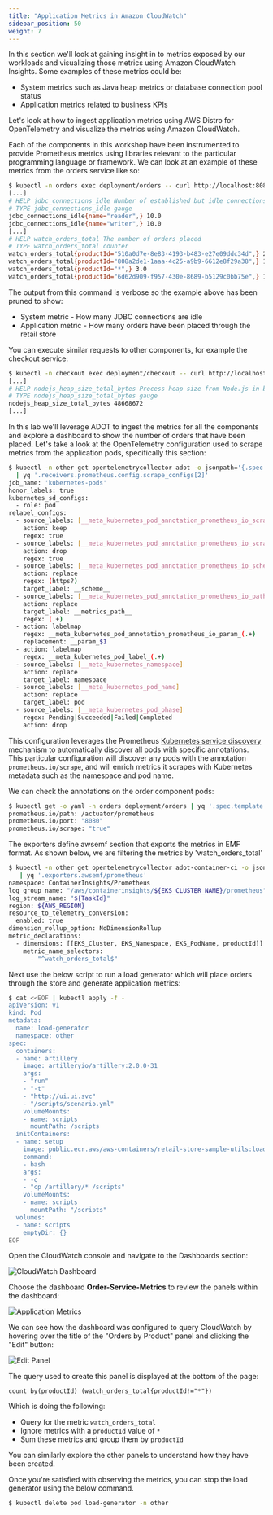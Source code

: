 ```yaml
---
title: "Application Metrics in Amazon CloudWatch"
sidebar_position: 50
weight: 7
---
```


In this section we'll look at gaining insight in to metrics exposed by our workloads and visualizing those metrics using Amazon CloudWatch Insights. Some examples of these metrics could be:

* System metrics such as Java heap metrics or database connection pool status
* Application metrics related to business KPIs

Let's look at how to ingest application metrics using AWS Distro for OpenTelemetry and visualize the metrics using Amazon CloudWatch.

Each of the components in this workshop have been instrumented to provide Prometheus metrics using libraries relevant to the particular programming language or framework. We can look at an example of these metrics from the orders service like so:

```bash
$ kubectl -n orders exec deployment/orders -- curl http://localhost:8080/actuator/prometheus
[...]
# HELP jdbc_connections_idle Number of established but idle connections.
# TYPE jdbc_connections_idle gauge
jdbc_connections_idle{name="reader",} 10.0
jdbc_connections_idle{name="writer",} 10.0
[...]
# HELP watch_orders_total The number of orders placed
# TYPE watch_orders_total counter
watch_orders_total{productId="510a0d7e-8e83-4193-b483-e27e09ddc34d",} 2.0
watch_orders_total{productId="808a2de1-1aaa-4c25-a9b9-6612e8f29a38",} 1.0
watch_orders_total{productId="*",} 3.0
watch_orders_total{productId="6d62d909-f957-430e-8689-b5129c0bb75e",} 1.0
```

The output from this command is verbose so the example above has been pruned to show:

* System metric - How many JDBC connections are idle
* Application metric - How many orders have been placed through the retail store

You can execute similar requests to other components, for example the checkout service:

```bash
$ kubectl -n checkout exec deployment/checkout -- curl http://localhost:8080/metrics
[...]
# HELP nodejs_heap_size_total_bytes Process heap size from Node.js in bytes.
# TYPE nodejs_heap_size_total_bytes gauge
nodejs_heap_size_total_bytes 48668672
[...]
```

In this lab we'll leverage ADOT to ingest the metrics for all the components and explore a dashboard to show the number of orders that have been placed. Let's take a look at the OpenTelemetry configuration used to scrape metrics from the application pods, specifically this section:

```bash
$ kubectl -n other get opentelemetrycollector adot -o jsonpath='{.spec.config}' \
  | yq '.receivers.prometheus.config.scrape_configs[2]'
job_name: 'kubernetes-pods'
honor_labels: true
kubernetes_sd_configs:
  - role: pod
relabel_configs:
  - source_labels: [__meta_kubernetes_pod_annotation_prometheus_io_scrape]
    action: keep
    regex: true
  - source_labels: [__meta_kubernetes_pod_annotation_prometheus_io_scrape_slow]
    action: drop
    regex: true
  - source_labels: [__meta_kubernetes_pod_annotation_prometheus_io_scheme]
    action: replace
    regex: (https?)
    target_label: __scheme__
  - source_labels: [__meta_kubernetes_pod_annotation_prometheus_io_path]
    action: replace
    target_label: __metrics_path__
    regex: (.+)
  - action: labelmap
    regex: __meta_kubernetes_pod_annotation_prometheus_io_param_(.+)
    replacement: __param_$1
  - action: labelmap
    regex: __meta_kubernetes_pod_label_(.+)
  - source_labels: [__meta_kubernetes_namespace]
    action: replace
    target_label: namespace
  - source_labels: [__meta_kubernetes_pod_name]
    action: replace
    target_label: pod
  - source_labels: [__meta_kubernetes_pod_phase]
    regex: Pending|Succeeded|Failed|Completed
    action: drop
```

This configuration leverages the Prometheus [Kubernetes service discovery](https://prometheus.io/docs/prometheus/latest/configuration/configuration/#kubernetes_sd_config) mechanism to automatically discover all pods with specific annotations. This particular configuration will discover any pods with the annotation `prometheus.io/scrape`, and will enrich metrics it scrapes with Kubernetes metadata such as the namespace and pod name.

We can check the annotations on the order component pods:

```bash
$ kubectl get -o yaml -n orders deployment/orders | yq '.spec.template.metadata.annotations'
prometheus.io/path: /actuator/prometheus
prometheus.io/port: "8080"
prometheus.io/scrape: "true"
```

The exporters define awsemf section that exports the metrics in EMF format. As shown below, we are filtering the metrics by 'watch_orders_total'

```bash
$ kubectl -n other get opentelemetrycollector adot-container-ci -o jsonpath='{.spec.config' \
   | yq '.exporters.awsemf/prometheus'
namespace: ContainerInsights/Prometheus
log_group_name: "/aws/containerinsights/${EKS_CLUSTER_NAME}/prometheus"
log_stream_name: "${TaskId}"
region: ${AWS_REGION}
resource_to_telemetry_conversion:
  enabled: true
dimension_rollup_option: NoDimensionRollup
metric_declarations:
  - dimensions: [[EKS_Cluster, EKS_Namespace, EKS_PodName, productId]]
    metric_name_selectors:
      - "^watch_orders_total$"
```

Next use the below script to run a load generator which will place orders through the store and generate application metrics:

```bash test=false
$ cat <<EOF | kubectl apply -f -
apiVersion: v1
kind: Pod
metadata:
  name: load-generator
  namespace: other
spec:
  containers:
  - name: artillery
    image: artilleryio/artillery:2.0.0-31
    args:
    - "run"
    - "-t"
    - "http://ui.ui.svc"
    - "/scripts/scenario.yml"
    volumeMounts:
    - name: scripts
      mountPath: /scripts
  initContainers:
  - name: setup
    image: public.ecr.aws/aws-containers/retail-store-sample-utils:load-gen.0.4.0
    command:
    - bash
    args:
    - -c
    - "cp /artillery/* /scripts"
    volumeMounts:
    - name: scripts
      mountPath: "/scripts"
  volumes:
  - name: scripts
    emptyDir: {}
EOF
```

Open the CloudWatch console and navigate to the Dashboards section:

![CloudWatch Dashboard](./assets/cw-dashboard.jpg)

Choose the dashboard **Order-Service-Metrics** to review the panels within the dashboard:

![Application Metrics](./assets/dashboard-metrics.jpg)

We can see how the dashboard was configured to query CloudWatch by hovering over the title of the "Orders by Product" panel and clicking the "Edit" button:

![Edit Panel](./assets/dashboard-edit-metrics.jpg)

The query used to create this panel is displayed at the bottom of the page:

```
count by(productId) (watch_orders_total{productId!="*"})
```

Which is doing the following:

* Query for the metric `watch_orders_total`
* Ignore metrics with a `productId` value of `*`
* Sum these metrics and group them by `productId`

You can similarly explore the other panels to understand how they have been created.

Once you're satisfied with observing the metrics, you can stop the load generator using the below command.

```bash timeout=180 test=false
$ kubectl delete pod load-generator -n other
```